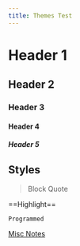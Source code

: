 ```yaml
---
title: Themes Test
---
```

# Header 1
## Header 2
### Header 3
#### Header 4
##### Header 5
## Styles
> Block Quote

==Highlight==

`Programmed`

[Misc Notes](out/misc-notes.md)
